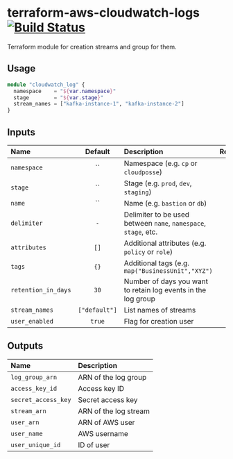 # terraform-aws-cloudwatch-logs [![Build Status](https://travis-ci.org/cloudposse/terraform-aws-cloudwatch-logs.svg)](https://travis-ci.org/cloudposse/terraform-aws-cloudwatch-logs)

Terraform module for creation streams and group for them.

## Usage

```terraform
module "cloudwatch_log" {
  namespace    = "${var.namespace}"
  stage        = "${var.stage}"
  stream_names = ["kafka-instance-1", "kafka-instance-2"]
}
```

## Inputs

| Name                |    Default    | Description                                                     | Required |
|:--------------------|:-------------:|:----------------------------------------------------------------|:--------:|
| `namespace`         |      ``       | Namespace (e.g. `cp` or `cloudposse`)                           |   Yes    |
| `stage`             |      ``       | Stage (e.g. `prod`, `dev`, `staging`)                           |   Yes    |
| `name`              |      ``       | Name  (e.g. `bastion` or `db`)                                  |    No    |
| `delimiter`         |      `-`      | Delimiter to be used between `name`, `namespace`, `stage`, etc. |    No    |
| `attributes`        |     `[]`      | Additional attributes (e.g. `policy` or `role`)                 |    No    |
| `tags`              |     `{}`      | Additional tags  (e.g. `map("BusinessUnit","XYZ")`              |    No    |
| `retention_in_days` |     `30`      | Number of days you want to retain log events in the log group   |    No    |
| `stream_names`      | `["default"]` | List names of streams                                           |    No    |
| `user_enabled`      |    `true`     | Flag for creation user                                          |    No    |


## Outputs

| Name                | Description           |
|:--------------------|:----------------------|
| `log_group_arn`     | ARN of the log group  |
| `access_key_id`     | Access key ID         |
| `secret_access_key` | Secret access key     |
| `stream_arn`        | ARN of the log stream |
| `user_arn`          | ARN of AWS user       |
| `user_name`         | AWS username          |
| `user_unique_id`    | ID of user            |
